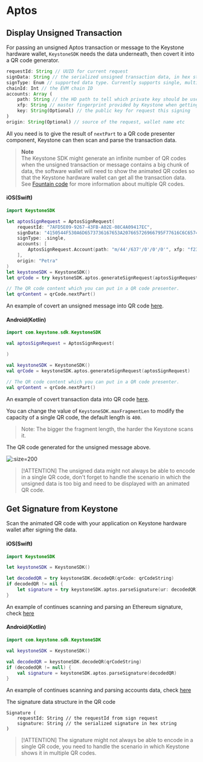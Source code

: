 # Aptos

## Display Unsigned Transaction

For passing an unsigned Aptos transaction or message to the Keystone hardware wallet,
`KeystoneSDK` needs the data underneath, then covert it into a QR code generator.

```js
requestId: String // UUID for current request
signData: String // the serialized unsigned transaction data, in hex string
signType: Enum // supported data type. Currently supports single, multi and message
chainId: Int // the EVM chain ID
accounts: Array (
    path: String // the HD path to tell which private key should be used to sign the data
    xfp: String // master fingerprint provided by Keystone when getting accounts
    key: String(Optional) // the public key for request this signing
)
origin: String(Optional) // source of the request, wallet name etc
```

All you need is to give the result of `nextPart` to a QR code presenter component,
Keystone can then scan and parse the transaction data.

> **Note**  
> The Keystone SDK might generate an infinite number of QR codes when the unsigned transaction or message contains a big chunk of data,
> the software wallet will need to show the animated QR codes so that the Keystone hardware wallet can get all the
> transaction data. See [Fountain code](https://en.wikipedia.org/wiki/Fountain_code) for more information about multiple QR codes.

<!-- tabs:start -->

#### **iOS(Swift)**

```swift
import KeystoneSDK

let aptosSignRequest = AptosSignRequest(
    requestId: "7AFD5E09-9267-43FB-A02E-08C4A09417EC",
    signData: "4150544F530A6D6573736167653A207665726966795F77616C6C65740A6E6F6E63653A20373134363136353534363430333235393636333033313734",
    signType: .single,
    accounts: [
        AptosSignRequest.Account(path: "m/44'/637'/0'/0'/0'", xfp: "f23f9fd2")
    ],
    origin: "Petra"
)
let keystoneSDK = KeystoneSDK()
let qrCode = try keystoneSDK.aptos.generateSignRequest(aptosSignRequest: aptosSignRequest);

// The QR code content which you can put in a QR code presenter.
let qrContent = qrCode.nextPart()
```

An example of covert an unsigned message into QR code [here](https://github.com/KeystoneHQ/keystone-sdk-ios-demo/blob/master/keystone-sdk-ios-demo/SignTransaction/Aptos.swift).

#### **Android(Kotlin)**

```kotlin
import com.keystone.sdk.KeystoneSDK

val aptosSignRequest = AptosSignRequest(

)

val keystoneSDK = KeystoneSDK()
val qrCode = keystoneSDK.aptos.generateSignRequest(aptosSignRequest)

// The QR code content which you can put in a QR code presenter.
val qrContent = qrCode.nextPart()
```
An example of covert transaction data into QR code [here](https://github.com/KeystoneHQ/keystone-sdk-android-demo/blob/master/app/src/main/kotlin/com/keystone/sdk/demo/PlayerFragment.kt).

<!-- tabs:end -->

You can change the value of `KeystoneSDK.maxFragmentLen` to modify the capacity of a single QR code, the default length is `400`.
> Note:
> The bigger the fragment length, the harder the Keystone scans it.

The QR code generated for the unsigned message above.

![](/_media/sign-aptos-message.png ':size=200')

> [!ATTENTION]
> The unsigned data might not always be able to encode in a single QR code,
> don't forget to handle the scenario in which the unsigned data is too big and need to be displayed with an animated QR code.

## Get Signature from Keystone

Scan the animated QR code with your application on Keystone hardware wallet after signing the data.

<!-- tabs:start -->

#### **iOS(Swift)**

```swift
import KeystoneSDK

let keystoneSDK = KeystoneSDK()

let decodedQR = try keystoneSDK.decodeQR(qrCode: qrCodeString)
if decodedQR != nil {
    let signature = try keystoneSDK.aptos.parseSignature(ur: decodedQR)
}
```
An example of continues scanning and parsing an Ethereum signature, check [here](https://github.com/KeystoneHQ/keystone-sdk-ios-demo/blob/master/keystone-sdk-ios-demo/SignTransaction/Aptos.swift)

#### **Android(Kotlin)**

```kotlin
import com.keystone.sdk.KeystoneSDK

val keystoneSDK = KeystoneSDK()

val decodedQR = keystoneSDK.decodeQR(qrCodeString)
if (decodedQR != null) {
    val signature = keystoneSDK.aptos.parseSignature(decodedQR)
}
```
An example of continues scanning and parsing accounts data, check [here](https://github.com/KeystoneHQ/keystone-sdk-android-demo/blob/master/app/src/main/kotlin/com/keystone/sdk/demo/ScannerFragment.kt)

<!-- tabs:end -->

The signature data structure in the QR code
```
Signature (
    requestId: String // the requestId from sign request
    signature: String // the serialized signature in hex string
)
```

> [!ATTENTION]
> The signature might not always be able to encode in a single QR code,
> you need to handle the scenario in which Keystone shows it in multiple QR codes.
